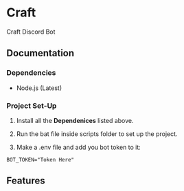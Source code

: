 
# Craft
Craft Discord Bot


## Documentation

### Dependencies
- Node.js (Latest)

### Project Set-Up
1. Install all the **Dependenices** listed above.

2. Run the bat file inside scripts folder to set up the project.

3. Make a .env file and add you bot token to it:
```env
BOT_TOKEN="Token Here"
```


## Features
